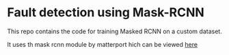 # Fault detection using Mask-RCNN

This repo contains the code for training Masked RCNN on a custom dataset.

It uses th mask rcnn module by matterport hich can be viewed  [here](https://github.com/matterport/mrcnn.git)